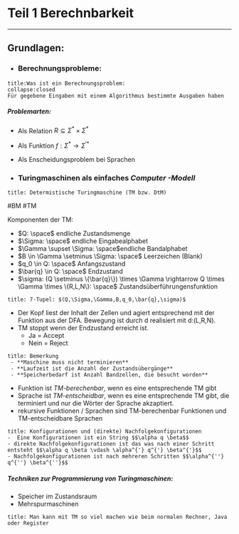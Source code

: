 # Teil 1 Berechnbarkeit
---
## **Grundlagen:**
 
 - ### Berechnungsprobleme:
```ad-question
title:Was ist ein Berechnungsproblem:
collapse:closed
Für gegebene Eingaben mit einem Algorithmus bestimmte Ausgaben haben
```

##### Problemarten:
- Als Relation $R \subseteq \Sigma^* \times \Sigma^*$
- Als Funktion $f: \Sigma^* \rightarrow \Sigma^{'*}$
- Als Enscheidungsproblem bei Sprachen

- ### Turingmaschinen als einfaches *Computer -Modell* 
```ad-info
title: Determistische Turingmaschine (TM bzw. DtM)
```

#BM #TM

Komponenten der TM:
- $Q: \space$ endliche Zustandsmenge
- $\Sigma: \space$ endliche Eingabealphabet
- $\Gamma \supset \Sigma: \space$endliche Bandalphabet
- $B \in \Gamma \setminus \Sigma: \space$  Leerzeichen (Blank)
- $q_0 \in Q: \space$ Anfangszustand
- $\bar{q} \in Q: \space$ Endzustand
- $\sigma: (Q \setminus \{\bar{q}\}) \times \Gamma \rightarrow Q \times \Gamma \times \{R,L,N\}: \space$ Zustandsüberführungensfunktion
```ad-note
title: 7-Tupel: $(Q,\Sigma,\Gamma,B,q_0,\bar{q},\sigma)$
```

- Der Kopf liest der Inhalt der Zellen und agiert entsprechend mit der Funktion aus der DFA. Bewegung ist durch d realisiert mit d:(L,R,N).
- TM stoppt wenn der Endzustand erreicht ist.
	- Ja = Accept
	- Nein = Reject

```ad-tip
title: Bemerkung
 - **Maschine muss nicht terminieren**
 - **Laufzeit ist die Anzahl der Zustandsübergänge**
 - **Speicherbedarf ist Anzahl Bandzellen, die besucht worden**
```

- Funktion ist *TM-berechenbar*, wenn es eine entsprechende TM gibt
- Sprache ist *TM-entscheidbar*, wenn es eine entsprechende TM gibt, die terminiert und nur die Wörter der Sprache akzaptiert.
-  rekursive Funktionen / Sprachen sind TM-berechenbar Funktionen und TM-entscheidbare Sprachen

```ad-abstract
title: Konfigurationen und (direkte) Nachfolgekonfigurationen
-  Eine Konfigurationen ist ein String $$\alpha q \beta$$
- direkte Nachfolgekonfigurationen ist das was nach einer Schritt entsteht $$\alpha q \beta \vdash \alpha^{'} q^{'} \beta^{'}$$
- Nachfolgekonfigurationen ist nach mehreren Schritten $$\alpha^{''} q^{''} \beta^{''}$$
```

##### Techniken zur Programmierung von Turingmaschinen:
- Speicher im Zustandsraum
- Mehrspurmaschinen

```ad-warning
title: Man kann mit TM so viel machen wie beim normalen Rechner, Java oder Register
```